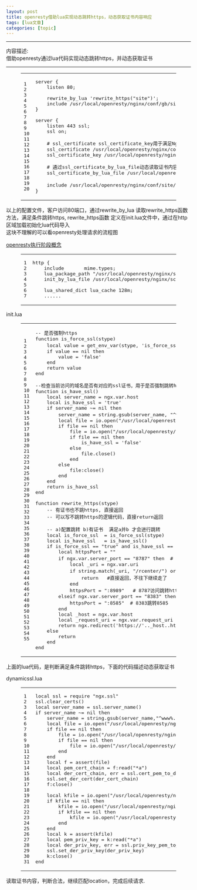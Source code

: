 ```yaml
---
layout: post
title: openresty借助lua实现动态跳转https，动态获取证书内容响应 
tags: [lua文章]
categories: [topic]
---
```

<hr/>
<p>内容描述:<br/>  借助openresty通过lua代码实现动态跳转https，并动态获取证书</p>
<hr/>

<figure class="highlight bash"><table><tbody><tr><td class="gutter"><pre><span class="line">1</span><br/><span class="line">2</span><br/><span class="line">3</span><br/><span class="line">4</span><br/><span class="line">5</span><br/><span class="line">6</span><br/><span class="line">7</span><br/><span class="line">8</span><br/><span class="line">9</span><br/><span class="line">10</span><br/><span class="line">11</span><br/><span class="line">12</span><br/><span class="line">13</span><br/><span class="line">14</span><br/><span class="line">15</span><br/><span class="line">16</span><br/><span class="line">17</span><br/><span class="line">18</span><br/><span class="line">19</span><br/><span class="line">20</span><br/></pre></td><td class="code"><pre><span class="line">server {</span><br/><span class="line">    listen 80;</span><br/><span class="line">    </span><br/><span class="line">    rewrite_by_lua <span class="string">&#39;rewrite_https(&#34;site&#34;)&#39;</span>;</span><br/><span class="line">    include /usr/<span class="built_in">local</span>/openresty/nginx/conf/gb/site/facadehost_common.conf;</span><br/><span class="line">}</span><br/><span class="line"></span><br/><span class="line">server {</span><br/><span class="line">    listen 443 ssl;</span><br/><span class="line">    ssl on;</span><br/><span class="line">    </span><br/><span class="line">    <span class="comment"># ssl_certificate ssl_certificate_key用于满足Nginx配置的占位符</span></span><br/><span class="line">    ssl_certificate /usr/<span class="built_in">local</span>/openresty/nginx/conf/ssl/nginx.pem;</span><br/><span class="line">    ssl_certificate_key /usr/<span class="built_in">local</span>/openresty/nginx/conf/ssl/nginx.key.pem;</span><br/><span class="line">    </span><br/><span class="line">    <span class="comment"># 通过ssl_certificate_by_lua_file动态读取证书内容</span></span><br/><span class="line">    ssl_certificate_by_lua_file /usr/<span class="built_in">local</span>/openresty/nginx/script/lua/dynamicssl.lua;</span><br/><span class="line"></span><br/><span class="line">    include /usr/<span class="built_in">local</span>/openresty/nginx/conf/site/facadehost_common.conf; <span class="comment"># location的存放文件</span></span><br/><span class="line">}</span><br/></pre></td></tr></tbody></table></figure>
<p>以上的配置文件，客户访问80端口，通过rewrite_by_lua 读取rewrite_https函数方法，满足条件跳转https,  rewrite_https函数 定义在init.lua文件中，通过在http区域加载初始化lua代码导入<br/>这块不理解的可以看openresty处理请求的流程图</p>
<p><a href="https://moonbingbing.gitbooks.io/openresty-best-practices/ngx_lua/phase.html?q=" target="_blank" rel="noopener noreferrer">openresty执行阶段概念</a></p>
<figure class="highlight bash"><table><tbody><tr><td class="gutter"><pre><span class="line">1</span><br/><span class="line">2</span><br/><span class="line">3</span><br/><span class="line">4</span><br/><span class="line">5</span><br/><span class="line">6</span><br/><span class="line">7</span><br/></pre></td><td class="code"><pre><span class="line">http {</span><br/><span class="line">    include       mime.types;</span><br/><span class="line">    lua_package_path <span class="string">&#34;/usr/local/openresty/nginx/script/lua/?.lua;;&#34;</span>;</span><br/><span class="line">    init_by_lua_file /usr/<span class="built_in">local</span>/openresty/nginx/script/lua/init.lua;</span><br/><span class="line"></span><br/><span class="line">    lua_shared_dict lua_cache 128m;</span><br/><span class="line">    ......</span><br/></pre></td></tr></tbody></table></figure>
<p>init.lua<br/></p><figure class="highlight bash"><table><tbody><tr><td class="gutter"><pre><span class="line">1</span><br/><span class="line">2</span><br/><span class="line">3</span><br/><span class="line">4</span><br/><span class="line">5</span><br/><span class="line">6</span><br/><span class="line">7</span><br/><span class="line">8</span><br/><span class="line">9</span><br/><span class="line">10</span><br/><span class="line">11</span><br/><span class="line">12</span><br/><span class="line">13</span><br/><span class="line">14</span><br/><span class="line">15</span><br/><span class="line">16</span><br/><span class="line">17</span><br/><span class="line">18</span><br/><span class="line">19</span><br/><span class="line">20</span><br/><span class="line">21</span><br/><span class="line">22</span><br/><span class="line">23</span><br/><span class="line">24</span><br/><span class="line">25</span><br/><span class="line">26</span><br/><span class="line">27</span><br/><span class="line">28</span><br/><span class="line">29</span><br/><span class="line">30</span><br/><span class="line">31</span><br/><span class="line">32</span><br/><span class="line">33</span><br/><span class="line">34</span><br/><span class="line">35</span><br/><span class="line">36</span><br/><span class="line">37</span><br/><span class="line">38</span><br/><span class="line">39</span><br/><span class="line">40</span><br/><span class="line">41</span><br/><span class="line">42</span><br/><span class="line">43</span><br/><span class="line">44</span><br/><span class="line">45</span><br/><span class="line">46</span><br/><span class="line">47</span><br/><span class="line">48</span><br/><span class="line">49</span><br/><span class="line">50</span><br/><span class="line">51</span><br/><span class="line">52</span><br/><span class="line">53</span><br/><span class="line">54</span><br/><span class="line">55</span><br/></pre></td><td class="code"><pre><span class="line">-- 是否强制https</span><br/><span class="line"><span class="keyword">function</span> is_force_ssl(stype)</span><br/><span class="line">    <span class="built_in">local</span> value = get_env_var(stype, <span class="string">&#39;is_force_ssl&#39;</span>) <span class="comment"># 通过get_env_var函数读取json文件，判断is_force_ssl的值对应什么(通过json文件灵活配置是否跳转https)</span></span><br/><span class="line">    <span class="keyword">if</span> value == nil <span class="keyword">then</span></span><br/><span class="line">        value = <span class="string">&#39;false&#39;</span></span><br/><span class="line">    end</span><br/><span class="line">    <span class="built_in">return</span> value</span><br/><span class="line">end</span><br/><span class="line"></span><br/><span class="line">--检查当前访问的域名是否有对应的ssl证书，用于是否强制跳转https的判断</span><br/><span class="line"><span class="keyword">function</span> is_have_ssl()</span><br/><span class="line">    <span class="built_in">local</span> server_name = ngx.var.host</span><br/><span class="line">    <span class="built_in">local</span> is_have_ssl = <span class="string">&#39;true&#39;</span></span><br/><span class="line">    <span class="keyword">if</span> server_name ~= nil <span class="keyword">then</span></span><br/><span class="line">        server_name = string.gsub(server_name, <span class="string">&#34;^www%.&#34;</span>, <span class="string">&#34;&#34;</span>) <span class="comment"># www和顶级域名公用一份证书文件</span></span><br/><span class="line">        <span class="built_in">local</span> file = io.open(<span class="string">&#34;/usr/local/openresty/nginx/conf/ssl/&#34;</span> .. server_name .. <span class="string">&#34;.pem&#34;</span>)</span><br/><span class="line">        <span class="keyword">if</span> file == nil <span class="keyword">then</span></span><br/><span class="line">            file = io.open(<span class="string">&#34;/usr/local/openresty/nginx/conf/letsencrypt/ssl/&#34;</span> .. server_name .. <span class="string">&#34;/fullchain1.pem&#34;</span>)</span><br/><span class="line">            <span class="keyword">if</span> file == nil <span class="keyword">then</span></span><br/><span class="line">                is_have_ssl = <span class="string">&#39;false&#39;</span></span><br/><span class="line">            <span class="keyword">else</span></span><br/><span class="line">                file.close()</span><br/><span class="line">            end</span><br/><span class="line">        <span class="keyword">else</span></span><br/><span class="line">            file:close()</span><br/><span class="line">        end</span><br/><span class="line">    end</span><br/><span class="line">    <span class="built_in">return</span> is_have_ssl</span><br/><span class="line">end</span><br/><span class="line"></span><br/><span class="line"><span class="keyword">function</span> rewrite_https(stype)</span><br/><span class="line">    -- 有证书也不跳https, 直接返回</span><br/><span class="line">    -- 可以写不跳转https的逻辑代码，直接<span class="built_in">return</span>返回</span><br/><span class="line"></span><br/><span class="line">    -- a)配置跳转 b)有证书  满足a并b 才会进行跳转</span><br/><span class="line">    <span class="built_in">local</span> is_force_ssl  = is_force_ssl(stype)</span><br/><span class="line">    <span class="built_in">local</span> is_have_ssl   = is_have_ssl()</span><br/><span class="line">    <span class="keyword">if</span> is_force_ssl == <span class="string">&#34;true&#34;</span> and is_have_ssl == <span class="string">&#39;true&#39;</span> <span class="keyword">then</span></span><br/><span class="line">        <span class="built_in">local</span> httpsPort = <span class="string">&#34;&#34;</span></span><br/><span class="line">        <span class="keyword">if</span> ngx.var.server_port == <span class="string">&#34;8787&#34;</span> <span class="keyword">then</span>  <span class="comment"># 自定义的8787端口，然后跳转https的8989端口</span></span><br/><span class="line">            <span class="built_in">local</span> _uri = ngx.var.uri</span><br/><span class="line">            <span class="keyword">if</span> string.match(_uri, <span class="string">&#34;/rcenter/&#34;</span>) or string.start(_uri, <span class="string">&#34;/fserver/&#34;</span>) or string.start(_uri, <span class="string">&#34;/ftl/&#34;</span>) or string.start(_uri, <span class="string">&#34;/__purge/&#34;</span>) <span class="keyword">then</span> <span class="comment">#url符合这些的也不跳https</span></span><br/><span class="line">                <span class="built_in">return</span>   <span class="comment">#直接返回，不往下继续走了</span></span><br/><span class="line">            end</span><br/><span class="line">            httpsPort = <span class="string">&#34;:8989&#34;</span>   <span class="comment"># 8787访问跳转https8989</span></span><br/><span class="line">        elseif ngx.var.server_port == <span class="string">&#34;8383&#34;</span> <span class="keyword">then</span></span><br/><span class="line">            httpsPort = <span class="string">&#34;:8585&#34;</span>  <span class="comment"># 8383跳转8585</span></span><br/><span class="line">        end</span><br/><span class="line">        <span class="built_in">local</span> _host = ngx.var.host</span><br/><span class="line">        <span class="built_in">local</span> _request_uri = ngx.var.request_uri</span><br/><span class="line">        <span class="built_in">return</span> ngx.redirect(<span class="string">&#39;https://&#39;</span>.._host..httpsPort.._request_uri, <span class="string">&#39;301&#39;</span>)</span><br/><span class="line">    <span class="keyword">else</span></span><br/><span class="line">        <span class="built_in">return</span></span><br/><span class="line">    end</span><br/><span class="line">end</span><br/></pre></td></tr></tbody></table></figure><p></p>
<p>上面的lua代码，是判断满足条件跳转https，下面的代码描述动态获取证书</p>
<p>dynamicssl.lua<br/></p><figure class="highlight bash"><table><tbody><tr><td class="gutter"><pre><span class="line">1</span><br/><span class="line">2</span><br/><span class="line">3</span><br/><span class="line">4</span><br/><span class="line">5</span><br/><span class="line">6</span><br/><span class="line">7</span><br/><span class="line">8</span><br/><span class="line">9</span><br/><span class="line">10</span><br/><span class="line">11</span><br/><span class="line">12</span><br/><span class="line">13</span><br/><span class="line">14</span><br/><span class="line">15</span><br/><span class="line">16</span><br/><span class="line">17</span><br/><span class="line">18</span><br/><span class="line">19</span><br/><span class="line">20</span><br/><span class="line">21</span><br/><span class="line">22</span><br/><span class="line">23</span><br/><span class="line">24</span><br/><span class="line">25</span><br/><span class="line">26</span><br/><span class="line">27</span><br/><span class="line">28</span><br/><span class="line">29</span><br/><span class="line">30</span><br/><span class="line">31</span><br/></pre></td><td class="code"><pre><span class="line"><span class="built_in">local</span> ssl = require <span class="string">&#34;ngx.ssl&#34;</span></span><br/><span class="line">ssl.clear_certs()</span><br/><span class="line"><span class="built_in">local</span> server_name = ssl.server_name()</span><br/><span class="line"><span class="keyword">if</span> server_name ~= nil <span class="keyword">then</span></span><br/><span class="line">    server_name = string.gsub(server_name,<span class="string">&#34;^www%.&#34;</span>,<span class="string">&#34;&#34;</span>)</span><br/><span class="line">    <span class="built_in">local</span> file = io.open(<span class="string">&#34;/usr/local/openresty/nginx/conf/ssl/&#34;</span> .. server_name ..<span class="string">&#34;.pem&#34;</span>)</span><br/><span class="line">    <span class="keyword">if</span> file == nil <span class="keyword">then</span></span><br/><span class="line">        file = io.open(<span class="string">&#34;/usr/local/openresty/nginx/conf/letsencrypt/ssl/&#34;</span> .. server_name ..<span class="string">&#34;/fullchain1.pem&#34;</span>)</span><br/><span class="line">        <span class="keyword">if</span> file == nil <span class="keyword">then</span></span><br/><span class="line">            file = io.open(<span class="string">&#34;/usr/local/openresty/nginx/conf/ssl/nginx.pem&#34;</span>)</span><br/><span class="line">        end</span><br/><span class="line">    end</span><br/><span class="line">    <span class="built_in">local</span> f = assert(file)</span><br/><span class="line">    <span class="built_in">local</span> pem_cert_chain = f:<span class="built_in">read</span>(<span class="string">&#34;*a&#34;</span>)</span><br/><span class="line">    <span class="built_in">local</span> der_cert_chain, err = ssl.cert_pem_to_der(pem_cert_chain)</span><br/><span class="line">    ssl.set_der_cert(der_cert_chain)</span><br/><span class="line">    f:close()</span><br/><span class="line">    </span><br/><span class="line">    <span class="built_in">local</span> kfile = io.open(<span class="string">&#34;/usr/local/openresty/nginx/conf/ssl/&#34;</span> .. server_name ..<span class="string">&#34;.key.pem&#34;</span>)</span><br/><span class="line">    <span class="keyword">if</span> kfile == nil <span class="keyword">then</span></span><br/><span class="line">        kfile = io.open(<span class="string">&#34;/usr/local/openresty/nginx/conf/letsencrypt/ssl/&#34;</span> .. server_name ..<span class="string">&#34;/privkey1.pem&#34;</span>)</span><br/><span class="line">        <span class="keyword">if</span> kfile == nil <span class="keyword">then</span></span><br/><span class="line">            kfile = io.open(<span class="string">&#34;/usr/local/openresty/nginx/conf/ssl/nginx.key.pem&#34;</span>)</span><br/><span class="line">        end</span><br/><span class="line">    end</span><br/><span class="line">    <span class="built_in">local</span> k = assert(kfile)</span><br/><span class="line">    <span class="built_in">local</span> pem_priv_key = k:<span class="built_in">read</span>(<span class="string">&#34;*a&#34;</span>)</span><br/><span class="line">    <span class="built_in">local</span> der_priv_key, err = ssl.priv_key_pem_to_der(pem_priv_key)</span><br/><span class="line">    ssl.set_der_priv_key(der_priv_key)</span><br/><span class="line">    k:close()</span><br/><span class="line">end</span><br/></pre></td></tr></tbody></table></figure><p></p>
<p>读取证书内容，判断合法，继续匹配location，完成后续请求.</p>